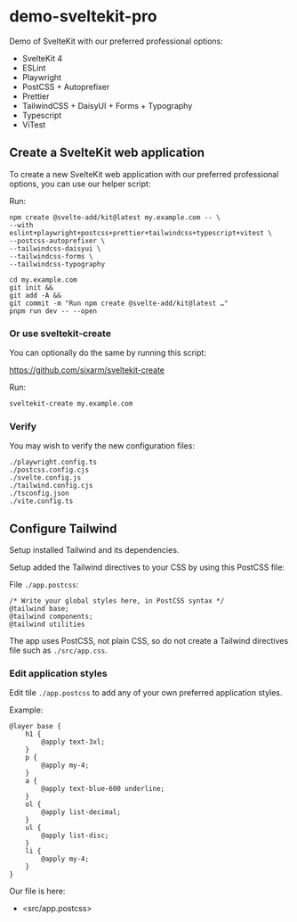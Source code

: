 # demo-sveltekit-pro

Demo of SvelteKit with our preferred professional options:

* SvelteKit 4
* ESLint
* Playwright
* PostCSS + Autoprefixer
* Prettier
* TailwindCSS + DaisyUI + Forms + Typography
* Typescript
* ViTest


## Create a SvelteKit web application

To create a new SvelteKit web application with our preferred professional options, you can use our helper script:

Run:
```
npm create @svelte-add/kit@latest my.example.com -- \
--with eslint+playwright+postcss+prettier+tailwindcss+typescript+vitest \
--postcss-autoprefixer \
--tailwindcss-daisyui \
--tailwindcss-forms \
--tailwindcss-typography

cd my.example.com
git init && 
git add -A && 
git commit -m "Run npm create @svelte-add/kit@latest …"
pnpm run dev -- --open
```

### Or use sveltekit-create

You can optionally do the same by running this script:

<https://github.com/sixarm/sveltekit-create>

Run:

```sh
sveltekit-create my.example.com
```

### Verify

You may wish to verify the new configuration files:

```
./playwright.config.ts
./postcss.config.cjs
./svelte.config.js
./tailwind.config.cjs
./tsconfig.json
./vite.config.ts
```


## Configure Tailwind

Setup installed Tailwind and its dependencies.

Setup added the Tailwind directives to your CSS by using this PostCSS file:

File `./app.postcss`:

```postcss
/* Write your global styles here, in PostCSS syntax */
@tailwind base;
@tailwind components;
@tailwind utilities
```

The app uses PostCSS, not plain CSS, so do not create a Tailwind directives file such as `./src/app.css`.


### Edit application styles

Edit tile `./app.postcss` to add any of your own preferred application styles.

Example:

```postcss
@layer base {
    h1 {
        @apply text-3xl;
    }
    p {
        @apply my-4;
    }
    a {
        @apply text-blue-600 underline;
    }
    ol {
        @apply list-decimal;
    }
    ul {
        @apply list-disc;
    }
    li {
        @apply my-4;
    }
}
```

Our file is here:

* <src/app.postcss>
